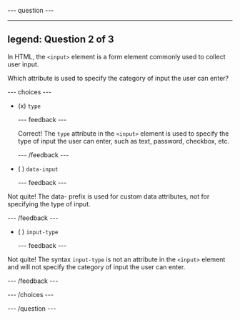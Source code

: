 
--- question ---

---
legend: Question 2 of 3
---

In HTML, the `<input>` element is a form element commonly used to collect user input.

Which attribute is used to specify the category of input the user can enter?

--- choices ---

- (x) `type`

  --- feedback ---

  Correct! The `type` attribute in the `<input>` element is used to specify the type of input the user can enter, such as text, password, checkbox, etc.

  --- /feedback ---

- ( ) `data-input`

  --- feedback ---

Not quite! The data- prefix is used for custom data attributes, not for specifying the type of input.

  --- /feedback ---

- ( ) `input-type`

  --- feedback ---
  
Not quite! The syntax `input-type` is not an attribute in the `<input>` element and will not specify the category of input the user can enter.

  --- /feedback ---

--- /choices ---

--- /question ---
